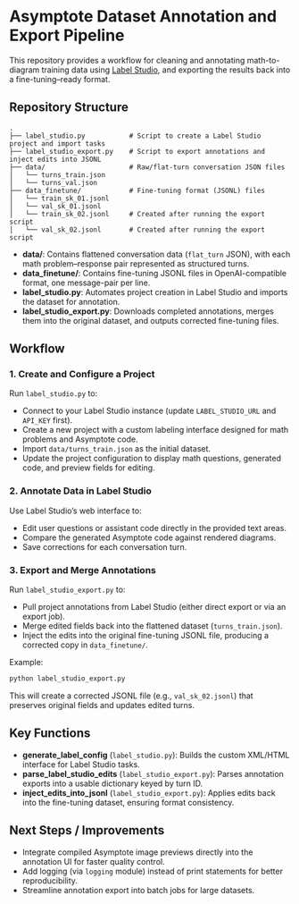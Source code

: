 # Asymptote Dataset Annotation and Export Pipeline

This repository provides a workflow for cleaning and annotating math-to-diagram training data using [Label Studio](https://labelstud.io/), and exporting the results back into a fine-tuning–ready format.

## Repository Structure

```
.
├── label_studio.py           # Script to create a Label Studio project and import tasks
├── label_studio_export.py    # Script to export annotations and inject edits into JSONL
├── data/                     # Raw/flat-turn conversation JSON files
│   └── turns_train.json
│   └── turns_val.json
├── data_finetune/            # Fine-tuning format (JSONL) files
│   └── train_sk_01.jsonl
│   └── val_sk_01.jsonl
│   └── train_sk_02.jsonl     # Created after running the export script
│   └── val_sk_02.jsonl       # Created after running the export script
```

- **data/**: Contains flattened conversation data (`flat_turn` JSON), with each math problem–response pair represented as structured turns.  
- **data_finetune/**: Contains fine-tuning JSONL files in OpenAI-compatible format, one message-pair per line.  
- **label_studio.py**: Automates project creation in Label Studio and imports the dataset for annotation.  
- **label_studio_export.py**: Downloads completed annotations, merges them into the original dataset, and outputs corrected fine-tuning files.  

## Workflow

### 1. Create and Configure a Project
Run `label_studio.py` to:
- Connect to your Label Studio instance (update `LABEL_STUDIO_URL` and `API_KEY` first).  
- Create a new project with a custom labeling interface designed for math problems and Asymptote code.  
- Import `data/turns_train.json` as the initial dataset.  
- Update the project configuration to display math questions, generated code, and preview fields for editing.  

### 2. Annotate Data in Label Studio
Use Label Studio’s web interface to:
- Edit user questions or assistant code directly in the provided text areas.  
- Compare the generated Asymptote code against rendered diagrams.  
- Save corrections for each conversation turn.  

### 3. Export and Merge Annotations
Run `label_studio_export.py` to:
- Pull project annotations from Label Studio (either direct export or via an export job).  
- Merge edited fields back into the flattened dataset (`turns_train.json`).  
- Inject the edits into the original fine-tuning JSONL file, producing a corrected copy in `data_finetune/`.  

Example:
```bash
python label_studio_export.py
```

This will create a corrected JSONL file (e.g., `val_sk_02.jsonl`) that preserves original fields and updates edited turns.

## Key Functions

- **generate_label_config** (`label_studio.py`): Builds the custom XML/HTML interface for Label Studio tasks.  
- **parse_label_studio_edits** (`label_studio_export.py`): Parses annotation exports into a usable dictionary keyed by turn ID.  
- **inject_edits_into_jsonl** (`label_studio_export.py`): Applies edits back into the fine-tuning dataset, ensuring format consistency.  

## Next Steps / Improvements
- Integrate compiled Asymptote image previews directly into the annotation UI for faster quality control.  
- Add logging (via `logging` module) instead of print statements for better reproducibility.  
- Streamline annotation export into batch jobs for large datasets.  
